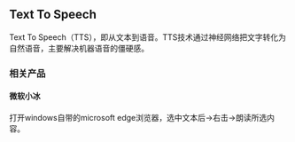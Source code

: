 ## Text To Speech

Text To Speech（TTS），即从文本到语音。TTS技术通过神经网络把文字转化为自然语音，主要解决机器语音的僵硬感。

### 相关产品

#### 微软小冰

打开windows自带的microsoft edge浏览器，选中文本后->右击->朗读所选内容。